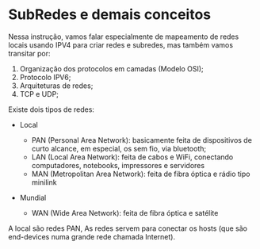# SubRedes e demais conceitos

Nessa instrução, vamos falar especialmente de mapeamento de redes locais usando IPV4 para criar redes e subredes, mas também vamos transitar por:

1) Organização dos protocolos em camadas (Modelo OSI);
2) Protocolo IPV6;
3) Arquiteturas de redes;
4) TCP e UDP;


Existe dois tipos de redes: 

* Local
  - PAN (Personal Area Network): basicamente feita de dispositivos de curto alcance, em especial, os sem fio, via bluetooth;
  - LAN (Local Area Network): feita de cabos e WiFi, conectando computadores, notebooks, impressores e servidores
  - MAN (Metropolitan Area Network): feita de fibra óptica e rádio tipo minilink
    
* Mundial
  - WAN (Wide Area Network): feita de fibra óptica e satélite

A local são redes PAN, As redes servem para conectar os hosts (que são end-devices numa grande rede chamada Internet).

